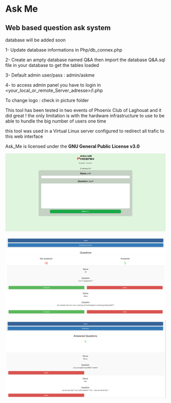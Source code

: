 # **Ask Me** #
## Web based question ask system ##  

database will be added soon

1- Update database informations in Php/db_connex.php


2- Create an ampty database named Q&A then import the database Q&A.sql file in your database to get the tables loaded

3- Default admin user/pass : admin/askme

4- to access admin panel you have to login in <your_local_or_remote_Server_adresse>/l.php

To change logo : check in picture folder


This tool has been tested in two events of Phoenix Club of Laghouat and it did great !
the only limitation is with the hardware infrastructure to use to be able to hundle the big number of users one time 

this tool was used in a Virtual Linux server configured to redirect all trafic to this web interface

Ask_Me is licensed under the <b> GNU General Public License v3.0 </b>


![Scheme](ScreenShots/S1.png)

![Scheme](ScreenShots/S2.png)

![Scheme](ScreenShots/S3.png)
